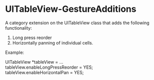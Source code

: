 # UITableView-GestureAdditions

A category extension on the UITableView class that adds the following functionality: <br>
1. Long press reorder <br>
2. Horizontally panning of individual cells.

Example:

UITableView *tableView = ... <br>
tableView.enableLongPressReorder = YES; <br>
tableView.enableHorizontalPan = YES;
